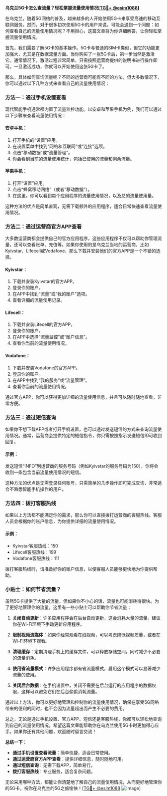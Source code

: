 **乌克兰5G卡怎么查流量？轻松掌握流量使用情况[[TG💪+ @esim1088](https://t.me/s/esim1088)]**

在乌克兰，随着5G网络的普及，越来越多的人开始使用5G卡来享受高速的移动互联网服务。然而，对于很多初次使用5G卡的用户来说，可能会遇到一个问题：如何查看自己的流量使用情况呢？不用担心，这篇文章将为你详细解答，让你轻松掌握流量使用情况。

首先，我们需要了解5G卡的基本操作。5G卡与普通的SIM卡类似，但它的功能更加强大，尤其是在数据流量方面。当你购买了一张5G卡后，第一步当然是激活它。通常情况下，激活过程非常简单，只需按照运营商提供的说明书进行操作即可。一旦激活成功，你就可以开始使用这张5G卡了。

那么，具体如何查询流量呢？不同的运营商可能有不同的方法，但大多数情况下，你可以通过以下几种方式来查看自己的流量使用情况：

### 方法一：通过手机设置查看

现代智能手机通常都内置了流量监控功能。以安卓和苹果手机为例，我们可以通过以下步骤来查看流量使用情况：

#### 安卓手机：
1. 打开手机的“设置”应用。
2. 在设置菜单中找到“网络和互联网”或“连接”选项。
3. 点击“移动数据”或“流量管理”。
4. 你会看到当前的流量使用统计，包括已使用的流量和剩余流量。

#### 苹果手机：
1. 打开“设置”应用。
2. 点击“蜂窝移动网络”（或者“移动数据”）。
3. 在这里，你可以看到每个应用程序的流量使用情况，以及总的流量使用量。

这种方法的优点是简单直观，无需下载额外的应用程序，适合日常快速查看流量使用情况。

### 方法二：通过运营商官方APP查看

大多数运营商都会提供自己的官方应用程序，这些应用程序不仅可以帮助你管理流量，还可以查看账单、充值等。如果你使用的是乌克兰当地的运营商，比如Kyivstar、Lifecell或Vodafone，那么下载并安装他们的官方APP是一个不错的选择。

#### Kyivstar：
1. 下载并安装Kyivstar的官方APP。
2. 登录你的账户。
3. 在APP中找到“流量”或“我的账户”选项。
4. 查看详细的流量使用记录。

#### Lifecell：
1. 下载并安装Lifecell的官方APP。
2. 登录你的账户。
3. 在APP中选择“流量监控”或“账户信息”。
4. 查看你当前的流量使用情况。

#### Vodafone：
1. 下载并安装Vodafone的官方APP。
2. 登录你的账户。
3. 在APP中找到“我的服务”或“流量管理”。
4. 查看你当前的流量使用情况。

通过官方APP，你可以获得更加详细的流量使用信息，并且可以随时随地查看，非常方便。

### 方法三：通过短信查询

如果你不想下载APP或者打开手机设置，也可以通过发送短信的方式来查询流量使用情况。通常，运营商会提供特定的短信指令，你只需按照指示发送短信即可收到回复。

#### 示例：
发送短信“INFO”到运营商的服务号码（例如Kyivstar的服务号码为150），你将会收到一条包含当前流量使用情况的短信。

这种方法的优点是无需登录任何账号，只需简单的几步操作即可完成查询，非常适合不熟悉智能手机操作的用户。

### 方法四：拨打客服热线

如果以上方法都不能满足你的需求，那么你可以直接拨打运营商的客服热线。客服人员会根据你的账户信息，为你提供详细的流量使用情况。

#### 示例：
- Kyivstar客服热线：150
- Lifecell客服热线：199
- Vodafone客服热线：111

拨打客服热线时，请准备好你的账户信息，以便客服人员能够更快地为你提供帮助。

### 小贴士：如何节省流量？

虽然5G卡提供了大量的流量，但如果你不小心的话，流量也可能消耗得很快。为了更好地管理你的流量，这里有一些小贴士可以帮助你节省流量：

1. **关闭自动更新**：许多应用程序会在后台自动更新，这会消耗大量的流量。建议你在Wi-Fi环境下手动更新应用程序。
   
2. **限制视频流媒体**：如果你经常观看在线视频，可以考虑降低视频质量，或者在Wi-Fi环境下观看。

3. **清理缓存**：定期清理手机上的缓存文件，可以释放存储空间，同时减少不必要的流量消耗。

4. **使用省流量模式**：许多应用程序都有省流量模式，启用这个模式可以显著减少流量的使用。

5. **关闭后台数据**：在手机设置中，关闭不需要在后台运行的应用程序的数据权限，这样可以避免它们在后台偷偷消耗流量。

通过以上方法，你可以更好地管理和控制你的流量使用情况，确保在享受5G网络带来的便利的同时，也不会因为流量超出而产生不必要的费用。

总之，无论是通过手机设置、官方APP、短信还是客服热线，你都可以轻松地查询到自己的流量使用情况。希望这篇文章能帮助你在乌克兰使用5G卡时更加得心应手。如果你还有其他问题，欢迎随时留言交流！

**总结一下：**
- **通过手机设置查看流量**：简单快捷，适合日常使用。
- **通过运营商官方APP查看**：提供详细信息，随时随地可用。
- **通过短信查询**：无需下载APP，简单易行。
- **拨打客服热线**：专业服务，适合复杂问题。

无论采用哪种方法，都能让你清楚地了解自己的流量使用情况，从而更好地管理你的5G卡。祝你在乌克兰的5G之旅愉快！[[TG💪+ @esim1088](https://t.me/s/esim1088) ![Image](https://i.postimg.cc/4NQfJmqS/Snipaste-2025-05-13-00-14-12.png)]